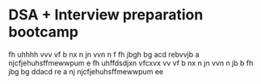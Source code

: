 # DSA + Interview preparation bootcamp
fh  uhhhh
vvv
vf
b nx
n  jn
vvn n 
f
fh
jbgh
bg
acd
rebvvjb
a
njcfjehuhsffmewwpum e
fh  uhffdsdjxn vfcxvx
vv
vf 
b nx
n  jn
vvn n jb
 b 
fh
jbg
bg
ddacd
re
a
nj
njcfjehuhsffmewwpum ee
